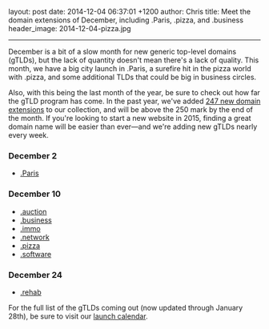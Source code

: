 layout: post
date: 2014-12-04 06:37:01 +1200
author: Chris
title: Meet the domain extensions of December, including .Paris, .pizza, and .business
header_image: 2014-12-04-pizza.jpg

----

<!-- excerpt -->

December is a bit of a slow month for new generic top-level domains (gTLDs), but the lack of quantity doesn't mean there's a lack of quality. This month, we have a big city launch in .Paris, a surefire hit in the pizza world with .pizza, and some additional TLDs that could be big in business circles. 

Also, with this being the last month of the year, be sure to check out how far the gTLD program has come. In the past year, we've added [247 new domain extensions](https://iwantmyname.com/domains/new-gtld-domain-extensions) to our collection, and will be above the 250 mark by the end of the month. If you're looking to start a new website in 2015, finding a great domain name will be easier than ever—and we're adding new gTLDs nearly every week. 

<!-- /excerpt -->

### December 2

+ [.Paris](https://iwantmyname.com/domains/dot-paris)

### December 10

+ [.auction](https://iwantmyname.com/domains/dot-auction)
+ [.business](https://iwantmyname.com/domains/dot-business)
+ [.immo](https://iwantmyname.com/domains/dot-immo)
+ [.network](https://iwantmyname.com/domains/dot-network)
+ [.pizza](https://iwantmyname.com/domains/dot-pizza)
+ [.software](https://iwantmyname.com/domains/dot-software)

### December 24

+ [.rehab](https://iwantmyname.com/domains/dot-rehab)

For the full list of the gTLDs coming out (now updated through January 28th), be sure to visit our [launch calendar](https://iwantmyname.com/domains/new-gtld-launch-dates).
